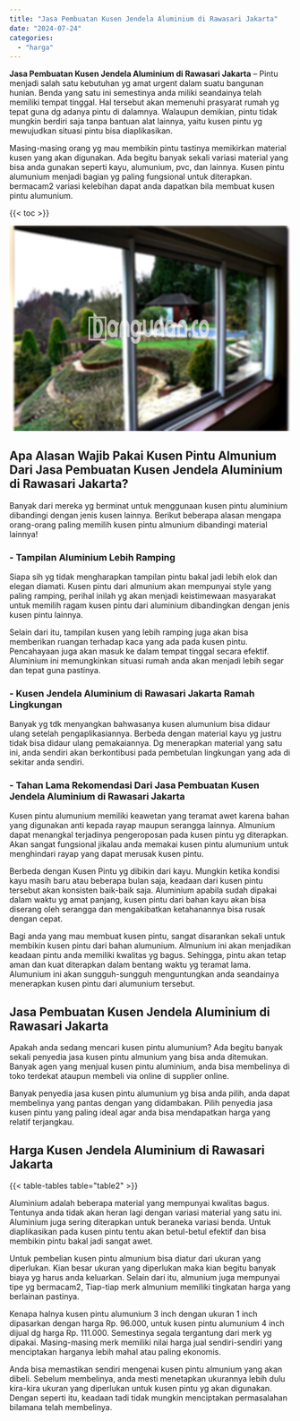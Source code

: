 ```yaml
---
title: "Jasa Pembuatan Kusen Jendela Aluminium di Rawasari Jakarta"
date: "2024-07-24"
categories: 
  - "harga"
---
```


**Jasa Pembuatan Kusen Jendela Aluminium di Rawasari Jakarta** – Pintu menjadi salah satu kebutuhan yg amat urgent dalam suatu bangunan hunian. Benda yang satu ini semestinya anda miliki seandainya telah memiliki tempat tinggal. Hal tersebut akan memenuhi prasyarat rumah yg tepat guna dg adanya pintu di dalamnya. Walaupun demikian, pintu tidak mungkin berdiri saja tanpa bantuan alat lainnya, yaitu kusen pintu yg mewujudkan situasi pintu bisa diaplikasikan.

Masing-masing orang yg mau membikin pintu tastinya memikirkan material kusen yang akan digunakan. Ada begitu banyak sekali variasi material yang bisa anda gunakan seperti kayu, alumunium, pvc, dan lainnya. Kusen pintu alumunium menjadi bagian yg paling fungsional untuk diterapkan. bermacam2 variasi kelebihan dapat anda dapatkan bila membuat kusen pintu alumunium.

{{< toc >}}

![Jasa Pembuatan Kusen Jendela Aluminium di Rawasari Jakarta](/images/harga-kusen-jendela-alumunium-23.png)

## Apa Alasan Wajib Pakai Kusen Pintu Almunium Dari Jasa Pembuatan Kusen Jendela Aluminium di Rawasari Jakarta?

Banyak dari mereka yg berminat untuk menggunaan kusen pintu aluminium dibandingi dengan jenis kusen lainnya. Berikut beberapa alasan mengapa orang-orang paling memilih kusen pintu almunium dibandingi material lainnya!

### \- Tampilan Aluminium Lebih Ramping

Siapa sih yg tidak mengharapkan tampilan pintu bakal jadi lebih elok dan elegan diamati. Kusen pintu dari almunium akan mempunyai style yang paling ramping, perihal inilah yg akan menjadi keistimewaan masyarakat untuk memilih ragam kusen pintu dari aluminium dibandingkan dengan jenis kusen pintu lainnya.

Selain dari itu, tampilan kusen yang lebih ramping juga akan bisa memberikan ruangan terhadap kaca yang ada pada kusen pintu. Pencahayaan juga akan masuk ke dalam tempat tinggal secara efektif. Aluminium ini memungkinkan situasi rumah anda akan menjadi lebih segar dan tepat guna pastinya.

### \- Kusen Jendela Aluminium di Rawasari Jakarta Ramah Lingkungan

Banyak yg tdk menyangkan bahwasanya kusen alumunium bisa didaur ulang setelah pengaplikasiannya. Berbeda dengan material kayu yg justru tidak bisa didaur ulang pemakaiannya. Dg menerapkan material yang satu ini, anda sendiri akan berkontibusi pada pembetulan lingkungan yang ada di sekitar anda sendiri.

### \- Tahan Lama Rekomendasi Dari Jasa Pembuatan Kusen Jendela Aluminium di Rawasari Jakarta

Kusen pintu alumunium memiliki keawetan yang teramat awet karena bahan yang digunakan anti kepada rayap maupun serangga lainnya. Almunium dapat menangkal terjadinya pengeroposan pada kusen pintu yg diterapkan. Akan sangat fungsional jikalau anda memakai kusen pintu alumunium untuk menghindari rayap yang dapat merusak kusen pintu.

Berbeda dengan Kusen Pintu yg dibikin dari kayu. Mungkin ketika kondisi kayu masih baru atau beberapa bulan saja, keadaan dari kusen pintu tersebut akan konsisten baik-baik saja. Aluminium apabila sudah dipakai dalam waktu yg amat panjang, kusen pintu dari bahan kayu akan bisa diserang oleh serangga dan mengakibatkan ketahanannya bisa rusak dengan cepat.

Bagi anda yang mau membuat kusen pintu, sangat disarankan sekali untuk membikin kusen pintu dari bahan alumunium. Almunium ini akan menjadikan keadaan pintu anda memiliki kwalitas yg bagus. Sehingga, pintu akan tetap aman dan kuat diterapkan dalam bentang waktu yg teramat lama. Alumunium ini akan sungguh-sungguh menguntungkan anda seandainya menerapkan kusen pintu dari alumunium tersebut.

## Jasa Pembuatan Kusen Jendela Aluminium di Rawasari Jakarta

Apakah anda sedang mencari kusen pintu alumunium? Ada begitu banyak sekali penyedia jasa kusen pintu almunium yang bisa anda ditemukan. Banyak agen yang menjual kusen pintu aluminium, anda bisa membelinya di toko terdekat ataupun membeli via online di supplier online.

Banyak penyedia jasa kusen pintu alumunium yg bisa anda pilih, anda dapat membelinya yang pantas dengan yang didambakan. Pilih penyedia jasa kusen pintu yang paling ideal agar anda bisa mendapatkan harga yang relatif terjangkau.

## Harga Kusen Jendela Aluminium di Rawasari Jakarta

{{< table-tables table="table2" >}}

Aluminium adalah beberapa material yang mempunyai kwalitas bagus. Tentunya anda tidak akan heran lagi dengan variasi material yang satu ini. Aluminium juga sering diterapkan untuk beraneka variasi benda. Untuk diaplikasikan pada kusen pintu tentu akan betul-betul efektif dan bisa membikin pintu bakal jadi sangat awet.

Untuk pembelian kusen pintu almunium bisa diatur dari ukuran yang diperlukan. Kian besar ukuran yang diperlukan maka kian begitu banyak biaya yg harus anda keluarkan. Selain dari itu, almunium juga mempunyai tipe yg bermacam2, Tiap-tiap merk almunium memiliki tingkatan harga yang berlainan pastinya.

Kenapa halnya kusen pintu alumunium 3 inch dengan ukuran 1 inch dipasarkan dengan harga Rp. 96.000, untuk kusen pintu alumunium 4 inch dijual dg harga Rp. 111.000. Semestinya segala tergantung dari merk yg dipakai. Masing-masing merk memiliki nilai harga jual sendiri-sendiri yang menciptakan harganya lebih mahal atau paling ekonomis.

Anda bisa memastikan sendiri mengenai kusen pintu almunium yang akan dibeli. Sebelum membelinya, anda mesti menetapkan ukurannya lebih dulu kira-kira ukuran yang diperlukan untuk kusen pintu yg akan digunakan. Dengan seperti itu, keadaan tadi tidak mungkin menciptakan permasalahan bilamana telah membelinya.
